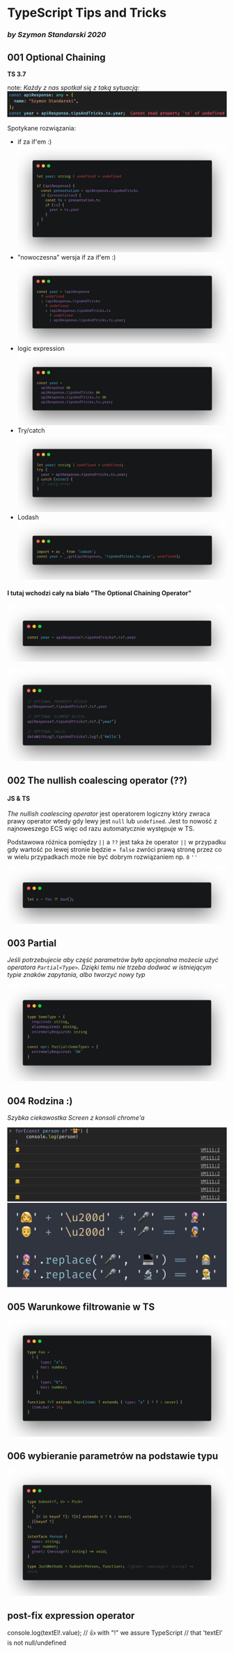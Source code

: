 # TypeScript Tips and Tricks
### _by Szymon Standarski 2020_

## 001 Optional Chaining 
__TS 3.7__

note: _Każdy z nas spotkał się z taką sytuacją:_
![błąd Cannot read property 'year' of undefined ](./src/typescript/001-optional-chaining/001-optional-chaining.png)

Spotykane rozwiązania:
* if za if'em :) 
![if za ifem](./src/typescript/001-optional-chaining/001-optional-chaining_1.png)
* "nowoczesna" wersja if za if'em :)
![if za ifem 2](./src/typescript/001-optional-chaining/001-optional-chaining_2.png)
* logic expression
![logic expression](./src/typescript/001-optional-chaining/001-optional-chaining_3.png)
* Try/catch
![try catch](./src/typescript/001-optional-chaining/001-optional-chaining_4.png)
* Lodash
![lodash](./src/typescript/001-optional-chaining/001-optional-chaining_5.png)

#### I tutaj wchodzi cały na biało "The Optional Chaining Operator"
![cały na biało](./src/typescript/001-optional-chaining/001-optional-chaining_6.png)

![przykłady użycia](./src/typescript/001-optional-chaining/001-optional-chaining_7.png)


## 002 The nullish coalescing operator (??)
#### JS & TS
_The nullish coalescing operator_ jest operatorem logiczny który zwraca prawy operator wtedy gdy lewy jest `null` lub `undefined`. Jest to nowość z najnoweszego ECS więc od razu automatycznie występuje w TS.

Podstawowa różnica pomiędzy `||` a `??` jest taka że operator `||` w przypadku gdy wartość po lewej stronie będzie `= false` zwróci prawą stronę przez co w wielu przypadkach może nie być dobrym rozwiązaniem np. `0` `''`

![nullish](./src/typescript/002-nullish-coalescing-operator/002-nullish-coalescing-operator.png)


## 003 Partial
_Jeśli potrzebujecie aby część parametrów była opcjonalna możecie użyć operatora `Partial<Type>`. Dzięki temu nie trzeba dodwać w istniejącym typie znaków zapytania, albo tworzyć nowy typ_

![partial](./src/typescript/003-partial/003-partial.png)

## 004 Rodzina :)
_Szybka ciekawostka_
_Screen z konsoli chrome'a_

![rodzina](./src/typescript/004-person/004-person.png)
![mikrofon](./src/typescript/004-person/004-mikrofon.png)

## 005 Warunkowe filtrowanie w TS

![warunkowe filtrowanie](./src/typescript/005-conditional-filters/005-conditional-filters.png)

## 006 wybieranie parametrów na podstawie typu

![wybieranie parametrów na podstawie typu](./src/typescript/006/006.png)

## post-fix expression operator

console.log(textEl!.value); 
// 👍 with "!" we assure TypeScript
// that 'textEl' is not null/undefined

